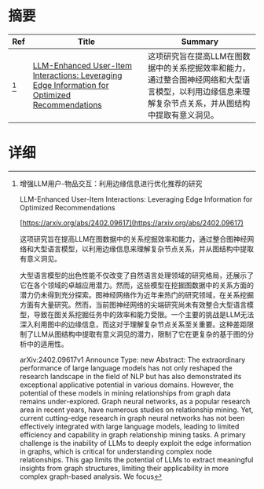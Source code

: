 # 摘要

| Ref | Title | Summary |
| --- | --- | --- |
| [^1] | [LLM-Enhanced User-Item Interactions: Leveraging Edge Information for Optimized Recommendations](https://arxiv.org/abs/2402.09617) | 这项研究旨在提高LLM在图数据中的关系挖掘效率和能力，通过整合图神经网络和大型语言模型，以利用边缘信息来理解复杂节点关系，并从图结构中提取有意义洞见。 |

# 详细

[^1]: 增强LLM用户-物品交互：利用边缘信息进行优化推荐的研究

    LLM-Enhanced User-Item Interactions: Leveraging Edge Information for Optimized Recommendations

    [https://arxiv.org/abs/2402.09617](https://arxiv.org/abs/2402.09617)

    这项研究旨在提高LLM在图数据中的关系挖掘效率和能力，通过整合图神经网络和大型语言模型，以利用边缘信息来理解复杂节点关系，并从图结构中提取有意义洞见。

    

    大型语言模型的出色性能不仅改变了自然语言处理领域的研究格局，还展示了它在各个领域的卓越应用潜力。然而，这些模型在挖掘图数据中的关系方面的潜力仍未得到充分探索。图神经网络作为近年来热门的研究领域，在关系挖掘方面有大量研究。然而，当前图神经网络的尖端研究尚未有效整合大型语言模型，导致在图关系挖掘任务中的效率和能力受限。一个主要的挑战是LLM无法深入利用图中的边缘信息，而这对于理解复杂节点关系至关重要。这种差距限制了LLM从图结构中提取有意义洞见的潜力，限制了它在更复杂的基于图的分析中的适用性。

    arXiv:2402.09617v1 Announce Type: new  Abstract: The extraordinary performance of large language models has not only reshaped the research landscape in the field of NLP but has also demonstrated its exceptional applicative potential in various domains. However, the potential of these models in mining relationships from graph data remains under-explored. Graph neural networks, as a popular research area in recent years, have numerous studies on relationship mining. Yet, current cutting-edge research in graph neural networks has not been effectively integrated with large language models, leading to limited efficiency and capability in graph relationship mining tasks. A primary challenge is the inability of LLMs to deeply exploit the edge information in graphs, which is critical for understanding complex node relationships. This gap limits the potential of LLMs to extract meaningful insights from graph structures, limiting their applicability in more complex graph-based analysis. We focus
    

